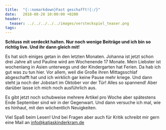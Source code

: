 ```yaml
---
title:  "{::nomarkdown}Fast geschafft!{:/}"
date:   2018-08-28 10:00:00 +0200
header:
  teaser: ../../../../../images/versteckspiel_teaser.png
tags:
---
```

**Schluss mit verdeckt halten. Nur noch wenige Beiträge und ich bin so richtig live. Und ihr dann gleich mit!**

Es hat sich einiges getan in den letzten Monaten. Johanna ist jetzt schon drei Jahre alt und Pauline wird am Wochenende 17 Monate. Mein Liebster ist wochenlang in Asien unterwegs und der Kindergarten hat Ferien. Da hab ich gut was zu tun hier. Vor allem, weil die Große ihren Mittagsschlaf abgeschafft hat und ich wirklich gar keine Pause mehr kriege. Und dann steht ja noch der Jobstart im Oktober vor der Tür! Alles so spannend! Aber darüber lasse ich mich noch ausführlich aus.

Es gibt jetzt noch schubweise mehrere Artikel pro Woche aber spätestens Ende September sind wir in der Gegenwart. Und dann versuche ich mal, wie es hinhaut, mit den wöchentlich Neuigkeiten. 

Viel Spaß beim Lesen! Und bei Fragen aber auch für Kritik schreibt mir gern eine Mail an <info@katjaskinderkram.de>

